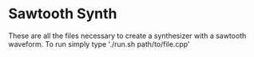 # Sawtooth Synth

These are all the files necessary to create a synthesizer with a sawtooth waveform. To run simply type './run.sh path/to/file.cpp'
